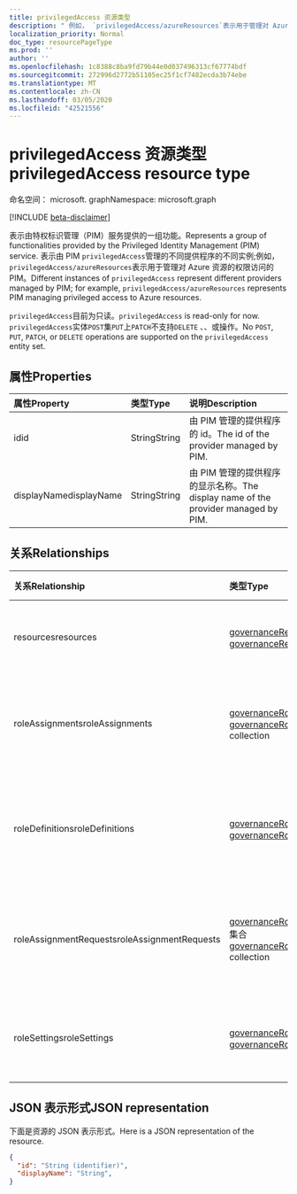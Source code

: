 ```yaml
---
title: privilegedAccess 资源类型
description: " 例如， `privilegedAccess/azureResources`表示用于管理对 Azure 资源的权限访问的 PIM。"
localization_priority: Normal
doc_type: resourcePageType
ms.prod: ''
author: ''
ms.openlocfilehash: 1c8388c8ba9fd79b44e0d037496313cf67774bdf
ms.sourcegitcommit: 272996d2772b51105ec25f1cf7482ecda3b74ebe
ms.translationtype: MT
ms.contentlocale: zh-CN
ms.lasthandoff: 03/05/2020
ms.locfileid: "42521556"
---
```

# <a name="privilegedaccess-resource-type"></a><span data-ttu-id="53b2d-103">privilegedAccess 资源类型</span><span class="sxs-lookup"><span data-stu-id="53b2d-103">privilegedAccess resource type</span></span>

<span data-ttu-id="53b2d-104">命名空间： microsoft. graph</span><span class="sxs-lookup"><span data-stu-id="53b2d-104">Namespace: microsoft.graph</span></span>

[!INCLUDE [beta-disclaimer](../../includes/beta-disclaimer.md)]

<span data-ttu-id="53b2d-105">表示由特权标识管理（PIM）服务提供的一组功能。</span><span class="sxs-lookup"><span data-stu-id="53b2d-105">Represents a group of functionalities provided by the Privileged Identity Management (PIM) service.</span></span> <span data-ttu-id="53b2d-106">表示由 PIM `privilegedAccess`管理的不同提供程序的不同实例;例如， `privilegedAccess/azureResources`表示用于管理对 Azure 资源的权限访问的 PIM。</span><span class="sxs-lookup"><span data-stu-id="53b2d-106">Different instances of `privilegedAccess` represent different providers managed by PIM; for example, `privilegedAccess/azureResources` represents PIM managing privileged access to Azure resources.</span></span>


<span data-ttu-id="53b2d-107">`privilegedAccess`目前为只读。</span><span class="sxs-lookup"><span data-stu-id="53b2d-107">`privilegedAccess` is read-only for now.</span></span> <span data-ttu-id="53b2d-108">`privilegedAccess`实体`POST`集`PUT`上`PATCH`不支持`DELETE` 、、或操作。</span><span class="sxs-lookup"><span data-stu-id="53b2d-108">No `POST`, `PUT`, `PATCH`, or `DELETE` operations are supported on the `privilegedAccess` entity set.</span></span>

## <a name="properties"></a><span data-ttu-id="53b2d-109">属性</span><span class="sxs-lookup"><span data-stu-id="53b2d-109">Properties</span></span>
| <span data-ttu-id="53b2d-110">属性</span><span class="sxs-lookup"><span data-stu-id="53b2d-110">Property</span></span>  | <span data-ttu-id="53b2d-111">类型</span><span class="sxs-lookup"><span data-stu-id="53b2d-111">Type</span></span>      |<span data-ttu-id="53b2d-112">说明</span><span class="sxs-lookup"><span data-stu-id="53b2d-112">Description</span></span>|
|:----------|:----------|:----------|
|<span data-ttu-id="53b2d-113">id</span><span class="sxs-lookup"><span data-stu-id="53b2d-113">id</span></span>         |<span data-ttu-id="53b2d-114">String</span><span class="sxs-lookup"><span data-stu-id="53b2d-114">String</span></span>     |<span data-ttu-id="53b2d-115">由 PIM 管理的提供程序的 id。</span><span class="sxs-lookup"><span data-stu-id="53b2d-115">The id of the provider managed by PIM.</span></span>|
|<span data-ttu-id="53b2d-116">displayName</span><span class="sxs-lookup"><span data-stu-id="53b2d-116">displayName</span></span>|<span data-ttu-id="53b2d-117">String</span><span class="sxs-lookup"><span data-stu-id="53b2d-117">String</span></span>     |<span data-ttu-id="53b2d-118">由 PIM 管理的提供程序的显示名称。</span><span class="sxs-lookup"><span data-stu-id="53b2d-118">The display name of the provider managed by PIM.</span></span>|


## <a name="relationships"></a><span data-ttu-id="53b2d-119">关系</span><span class="sxs-lookup"><span data-stu-id="53b2d-119">Relationships</span></span>
| <span data-ttu-id="53b2d-120">关系</span><span class="sxs-lookup"><span data-stu-id="53b2d-120">Relationship</span></span>   | <span data-ttu-id="53b2d-121">类型</span><span class="sxs-lookup"><span data-stu-id="53b2d-121">Type</span></span>                                         |<span data-ttu-id="53b2d-122">说明</span><span class="sxs-lookup"><span data-stu-id="53b2d-122">Description</span></span>|
|:---------------|:---------------------------------------------|:----------|
|<span data-ttu-id="53b2d-123">resources</span><span class="sxs-lookup"><span data-stu-id="53b2d-123">resources</span></span>       |<span data-ttu-id="53b2d-124">[governanceResource](../resources/governanceresource.md)集合</span><span class="sxs-lookup"><span data-stu-id="53b2d-124">[governanceResource](../resources/governanceresource.md) collection</span></span>            |<span data-ttu-id="53b2d-125">提供程序的资源集合。</span><span class="sxs-lookup"><span data-stu-id="53b2d-125">A collection of resources for the provider.</span></span>|
|<span data-ttu-id="53b2d-126">roleAssignments</span><span class="sxs-lookup"><span data-stu-id="53b2d-126">roleAssignments</span></span> |<span data-ttu-id="53b2d-127">[governanceRoleAssignment](../resources/governanceroleassignment.md)集合</span><span class="sxs-lookup"><span data-stu-id="53b2d-127">[governanceRoleAssignment](../resources/governanceroleassignment.md) collection</span></span>|<span data-ttu-id="53b2d-128">提供程序的角色分配的集合。</span><span class="sxs-lookup"><span data-stu-id="53b2d-128">A collection of role assignments for the provider.</span></span>|
|<span data-ttu-id="53b2d-129">roleDefinitions</span><span class="sxs-lookup"><span data-stu-id="53b2d-129">roleDefinitions</span></span> |<span data-ttu-id="53b2d-130">[governanceRoleDefinition](../resources/governanceroledefinition.md)集合</span><span class="sxs-lookup"><span data-stu-id="53b2d-130">[governanceRoleDefinition](../resources/governanceroledefinition.md) collection</span></span>|<span data-ttu-id="53b2d-131">提供程序的角色 defintions 的集合。</span><span class="sxs-lookup"><span data-stu-id="53b2d-131">A collection of role defintions for the provider.</span></span>|
|<span data-ttu-id="53b2d-132">roleAssignmentRequests</span><span class="sxs-lookup"><span data-stu-id="53b2d-132">roleAssignmentRequests</span></span> |<span data-ttu-id="53b2d-133">[governanceRoleAssignmentRequest](../resources/governanceroleassignmentrequest.md)集合</span><span class="sxs-lookup"><span data-stu-id="53b2d-133">[governanceRoleAssignmentRequest](../resources/governanceroleassignmentrequest.md) collection</span></span>|<span data-ttu-id="53b2d-134">提供程序的角色分配请求的集合。</span><span class="sxs-lookup"><span data-stu-id="53b2d-134">A collection of role assignment requests for the provider.</span></span>|
|<span data-ttu-id="53b2d-135">roleSettings</span><span class="sxs-lookup"><span data-stu-id="53b2d-135">roleSettings</span></span> |<span data-ttu-id="53b2d-136">[governanceRoleSetting](../resources/governancerolesetting.md)集合</span><span class="sxs-lookup"><span data-stu-id="53b2d-136">[governanceRoleSetting](../resources/governancerolesetting.md) collection</span></span>|<span data-ttu-id="53b2d-137">提供程序的角色设置的集合。</span><span class="sxs-lookup"><span data-stu-id="53b2d-137">A collection of role settings for the provider.</span></span>|


## <a name="json-representation"></a><span data-ttu-id="53b2d-138">JSON 表示形式</span><span class="sxs-lookup"><span data-stu-id="53b2d-138">JSON representation</span></span>

<span data-ttu-id="53b2d-139">下面是资源的 JSON 表示形式。</span><span class="sxs-lookup"><span data-stu-id="53b2d-139">Here is a JSON representation of the resource.</span></span>

<!-- {
  "blockType": "resource",
  "optionalProperties": [

  ],
  "keyProperty": "id",
  "baseType":"microsoft.graph.entity",
  "@odata.type": "microsoft.graph.privilegedAccess"
}-->

```json
{
  "id": "String (identifier)",
  "displayName": "String",
}
```


<!-- uuid: 8fcb5dbc-d5aa-4681-8e31-b001d5168d79
2015-10-25 14:57:30 UTC -->
<!--
{
  "type": "#page.annotation",
  "description": "privilegedAccess",
  "keywords": "",
  "section": "documentation",
  "tocPath": "",
  "suppressions": []
}
-->
